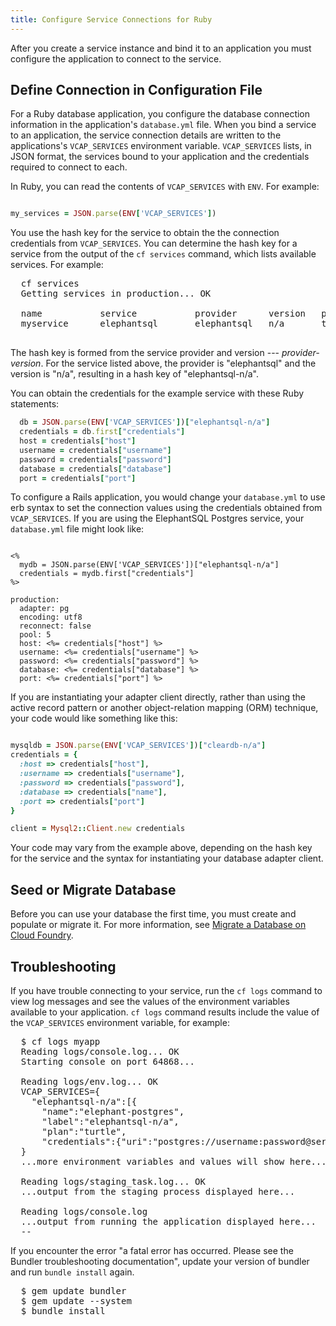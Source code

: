 ```yaml
---
title: Configure Service Connections for Ruby 
---
```


After you create a service instance and bind it to an application you must configure the application to connect to the service. 


## <a id='config-file'></a>Define Connection in Configuration File ##

For a Ruby database application, you configure the database connection information in the application's `database.yml` file. When you bind a service to an application, the service connection details are written to the applications's `VCAP_SERVICES` environment variable. `VCAP_SERVICES` lists, in JSON format, the services bound to your application and the credentials required to connect to each. 

In Ruby, you can read the contents of `VCAP_SERVICES` with `ENV`. For example:

~~~ruby

my_services = JSON.parse(ENV['VCAP_SERVICES'])
~~~

You use the hash key for the service to obtain the the connection credentials from `VCAP_SERVICES`. You can determine the hash key for a service from the output of the `cf services` command, which lists available services. For example:

<pre class="terminal">
  cf services
  Getting services in production... OK

  name           service           provider      version   plan     bound apps
  myservice      elephantsql       elephantsql   n/a       turtle   myapp

</pre>

The hash key is formed from the service provider and version --- *provider-version*. For the service listed above, the provider is "elephantsql" and the version is "n/a", resulting in a hash key of "elephantsql-n/a". 

You can obtain the credentials for the example service with these Ruby statements:

~~~ruby
  db = JSON.parse(ENV['VCAP_SERVICES'])["elephantsql-n/a"]
  credentials = db.first["credentials"]
  host = credentials["host"]
  username = credentials["username"]
  password = credentials["password"]
  database = credentials["database"]
  port = credentials["port"]
~~~

To configure a Rails application, you would change your `database.yml` to use
erb syntax to set the connection values using the credentials obtained from `VCAP_SERVICES`. If you are using the ElephantSQL Postgres service, your `database.yml` file might look like:

~~~

<%
  mydb = JSON.parse(ENV['VCAP_SERVICES'])["elephantsql-n/a"]
  credentials = mydb.first["credentials"]
%>

production:
  adapter: pg
  encoding: utf8
  reconnect: false
  pool: 5
  host: <%= credentials["host"] %>
  username: <%= credentials["username"] %>
  password: <%= credentials["password"] %>
  database: <%= credentials["database"] %>
  port: <%= credentials["port"] %>

~~~

If you are instantiating your adapter client directly, rather than using the active record pattern or another object-relation mapping (ORM) technique, your code would like something like this:

~~~ruby

mysqldb = JSON.parse(ENV['VCAP_SERVICES'])["cleardb-n/a"]
credentials = {
  :host => credentials["host"],
  :username => credentials["username"],
  :password => credentials["password"],
  :database => credentials["name"],
  :port => credentials["port"]
}

client = Mysql2::Client.new credentials

~~~

Your code may vary from the example above, depending on the hash key for the service and the syntax for instantiating your database adapter client.


## <a id='migrate'></a>Seed or Migrate Database ##

Before you can use your database the first time, you must create and populate or migrate it. For more information, see [Migrate a Database on Cloud Foundry](/docs/using/deploying-apps/migrate-db.html).

## <a id='troubleshooting'></a>Troubleshooting ##

If you have trouble connecting to your service, run the `cf logs` command to view log messages and see the values of the environment variables available to your application. `cf logs` command results include the value of the `VCAP_SERVICES` environment variable, for example:

<pre class="terminal">
  $ cf logs myapp
  Reading logs/console.log... OK
  Starting console on port 64868...

  Reading logs/env.log... OK
  VCAP_SERVICES={
    "elephantsql-n/a":[{
      "name":"elephant-postgres",
      "label":"elephantsql-n/a",
      "plan":"turtle",
      "credentials":{"uri":"postgres://username:password@server.example.com:5432/uniqid"}}]
  }
  ...more environment variables and values will show here...

  Reading logs/staging_task.log... OK
  ...output from the staging process displayed here...

  Reading logs/console.log
  ...output from running the application displayed here...
  --
</pre>

If you encounter the error "a fatal error has occurred. Please see the Bundler troubleshooting documentation", update your version of bundler and run `bundle install` again.

<pre class="terminal">
  $ gem update bundler
  $ gem update --system
  $ bundle install
</pre>


